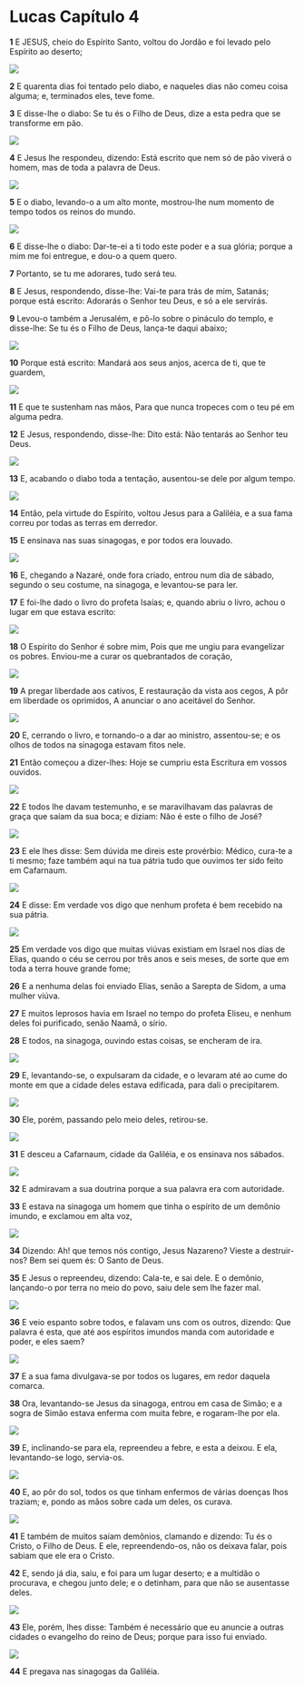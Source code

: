 # Lucas Capítulo 4

**1** 	E JESUS, cheio do Espírito Santo, voltou do Jordão e foi levado pelo Espírito ao deserto;

![](../Images/SweetPublishing/40-4-1.jpg) 

**2** 	E quarenta dias foi tentado pelo diabo, e naqueles dias não comeu coisa alguma; e, terminados eles, teve fome.

**3** 	E disse-lhe o diabo: Se tu és o Filho de Deus, dize a esta pedra que se transforme em pão.

![](../Images/SweetPublishing/40-4-2.jpg) 

**4** 	E Jesus lhe respondeu, dizendo: Está escrito que nem só de pão viverá o homem, mas de toda a palavra de Deus.

![](../Images/SweetPublishing/40-4-3.jpg) 

**5** 	E o diabo, levando-o a um alto monte, mostrou-lhe num momento de tempo todos os reinos do mundo.

![](../Images/SweetPublishing/40-4-6.jpg) 

**6** 	E disse-lhe o diabo: Dar-te-ei a ti todo este poder e a sua glória; porque a mim me foi entregue, e dou-o a quem quero.

**7** 	Portanto, se tu me adorares, tudo será teu.

**8** 	E Jesus, respondendo, disse-lhe: Vai-te para trás de mim, Satanás; porque está escrito: Adorarás o Senhor teu Deus, e só a ele servirás.

**9** 	Levou-o também a Jerusalém, e pô-lo sobre o pináculo do templo, e disse-lhe: Se tu és o Filho de Deus, lança-te daqui abaixo;

![](../Images/SweetPublishing/40-4-4.jpg) 

**10** 	Porque está escrito: Mandará aos seus anjos, acerca de ti, que te guardem,

![](../Images/SweetPublishing/40-4-5.jpg) 

**11** 	E que te sustenham nas mãos, Para que nunca tropeces com o teu pé em alguma pedra.

**12** 	E Jesus, respondendo, disse-lhe: Dito está: Não tentarás ao Senhor teu Deus.

![](../Images/SweetPublishing/40-4-7.jpg) 

**13** 	E, acabando o diabo toda a tentação, ausentou-se dele por algum tempo.

![](../Images/SweetPublishing/40-4-8.jpg) 

**14** 	Então, pela virtude do Espírito, voltou Jesus para a Galiléia, e a sua fama correu por todas as terras em derredor.

**15** 	E ensinava nas suas sinagogas, e por todos era louvado.

![](../Images/SweetPublishing/42-4-9.jpg) 

**16** 	E, chegando a Nazaré, onde fora criado, entrou num dia de sábado, segundo o seu costume, na sinagoga, e levantou-se para ler.

**17** 	E foi-lhe dado o livro do profeta Isaías; e, quando abriu o livro, achou o lugar em que estava escrito:

![](../Images/SweetPublishing/42-4-10.jpg) 

**18** 	O Espírito do Senhor é sobre mim, Pois que me ungiu para evangelizar os pobres. Enviou-me a curar os quebrantados de coração,

![](../Images/SweetPublishing/42-4-11.jpg) 

**19** 	A pregar liberdade aos cativos, E restauração da vista aos cegos, A pôr em liberdade os oprimidos, A anunciar o ano aceitável do Senhor.

![](../Images/SweetPublishing/42-4-12.jpg) 

**20** 	E, cerrando o livro, e tornando-o a dar ao ministro, assentou-se; e os olhos de todos na sinagoga estavam fitos nele.

**21** 	Então começou a dizer-lhes: Hoje se cumpriu esta Escritura em vossos ouvidos.

![](../Images/SweetPublishing/42-4-13.jpg) 

**22** 	E todos lhe davam testemunho, e se maravilhavam das palavras de graça que saíam da sua boca; e diziam: Não é este o filho de José?

![](../Images/SweetPublishing/42-4-14.jpg) 

**23** 	E ele lhes disse: Sem dúvida me direis este provérbio: Médico, cura-te a ti mesmo; faze também aqui na tua pátria tudo que ouvimos ter sido feito em Cafarnaum.

![](../Images/SweetPublishing/42-4-15.jpg) 

**24** 	E disse: Em verdade vos digo que nenhum profeta é bem recebido na sua pátria.

![](../Images/SweetPublishing/42-4-16.jpg) 

**25** 	Em verdade vos digo que muitas viúvas existiam em Israel nos dias de Elias, quando o céu se cerrou por três anos e seis meses, de sorte que em toda a terra houve grande fome;

**26** 	E a nenhuma delas foi enviado Elias, senão a Sarepta de Sidom, a uma mulher viúva.

**27** 	E muitos leprosos havia em Israel no tempo do profeta Eliseu, e nenhum deles foi purificado, senão Naamã, o sírio.

**28** 	E todos, na sinagoga, ouvindo estas coisas, se encheram de ira.

![](../Images/SweetPublishing/42-4-17.jpg) 

**29** 	E, levantando-se, o expulsaram da cidade, e o levaram até ao cume do monte em que a cidade deles estava edificada, para dali o precipitarem.

![](../Images/SweetPublishing/42-4-18.jpg) 

**30** 	Ele, porém, passando pelo meio deles, retirou-se.

![](../Images/SweetPublishing/42-4-19.jpg) 

**31** 	E desceu a Cafarnaum, cidade da Galiléia, e os ensinava nos sábados.

![](../Images/SweetPublishing/41-1-10.jpg) 

**32** 	E admiravam a sua doutrina porque a sua palavra era com autoridade.

**33** 	E estava na sinagoga um homem que tinha o espírito de um demônio imundo, e exclamou em alta voz,

![](../Images/SweetPublishing/41-1-11.jpg) 

**34** 	Dizendo: Ah! que temos nós contigo, Jesus Nazareno? Vieste a destruir-nos? Bem sei quem és: O Santo de Deus.

**35** 	E Jesus o repreendeu, dizendo: Cala-te, e sai dele. E o demônio, lançando-o por terra no meio do povo, saiu dele sem lhe fazer mal.

![](../Images/SweetPublishing/41-1-12.jpg) 

**36** 	E veio espanto sobre todos, e falavam uns com os outros, dizendo: Que palavra é esta, que até aos espíritos imundos manda com autoridade e poder, e eles saem?

![](../Images/SweetPublishing/41-1-13.jpg) 

**37** 	E a sua fama divulgava-se por todos os lugares, em redor daquela comarca.

**38** 	Ora, levantando-se Jesus da sinagoga, entrou em casa de Simão; e a sogra de Simão estava enferma com muita febre, e rogaram-lhe por ela.

![](../Images/SweetPublishing/40-8-1.jpg) 

**39** 	E, inclinando-se para ela, repreendeu a febre, e esta a deixou. E ela, levantando-se logo, servia-os.

![](../Images/SweetPublishing/40-8-2.jpg) 

**40** 	E, ao pôr do sol, todos os que tinham enfermos de várias doenças lhos traziam; e, pondo as mãos sobre cada um deles, os curava.

![](../Images/SweetPublishing/42-4-22.jpg) 

**41** 	E também de muitos saíam demônios, clamando e dizendo: Tu és o Cristo, o Filho de Deus. E ele, repreendendo-os, não os deixava falar, pois sabiam que ele era o Cristo.

**42** 	E, sendo já dia, saiu, e foi para um lugar deserto; e a multidão o procurava, e chegou junto dele; e o detinham, para que não se ausentasse deles.

![](../Images/SweetPublishing/41-1-18.jpg) 

**43** 	Ele, porém, lhes disse: Também é necessário que eu anuncie a outras cidades o evangelho do reino de Deus; porque para isso fui enviado.

![](../Images/SweetPublishing/41-1-17.jpg) 

**44** 	E pregava nas sinagogas da Galiléia.

